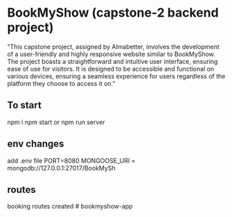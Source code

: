 # BookMyShow (capstone-2 backend project)

"This capstone project, assigned by Almabetter, involves the development of a user-friendly and highly responsive website similar to BookMyShow. The project boasts a straightforward and intuitive user interface, ensuring ease of use for visitors. It is designed to be accessible and functional on various devices, ensuring a seamless experience for users regardless of the platform they choose to access it on."

## To start

npm i
npm start
or
npm run server

## env changes

add .env file
PORT=8080
MONGOOSE_URI = mongodb://127.0.0.1:27017/BookMySh

## routes

booking routes created
#   b o o k m y s h o w - a p p  
 